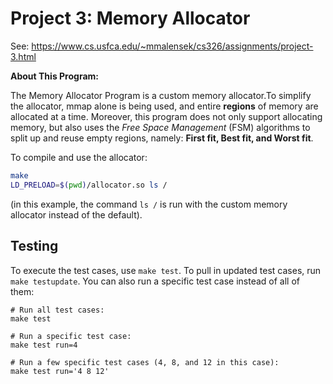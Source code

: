 # Project 3: Memory Allocator

See: https://www.cs.usfca.edu/~mmalensek/cs326/assignments/project-3.html 

**About This Program:**

The Memory Allocator Program is a custom memory allocator.To simplify the allocator, mmap alone is being used, and entire **regions** of memory are allocated at a time. Moreover, this program does not only support allocating memory, but also uses the _Free Space Management_ (FSM) algorithms to split up and reuse empty regions, namely: **First fit, Best fit, and Worst fit**. 

To compile and use the allocator:

```bash
make
LD_PRELOAD=$(pwd)/allocator.so ls /
```

(in this example, the command `ls /` is run with the custom memory allocator instead of the default).

## Testing

To execute the test cases, use `make test`. To pull in updated test cases, run `make testupdate`. You can also run a specific test case instead of all of them:

```
# Run all test cases:
make test

# Run a specific test case:
make test run=4

# Run a few specific test cases (4, 8, and 12 in this case):
make test run='4 8 12'
```
